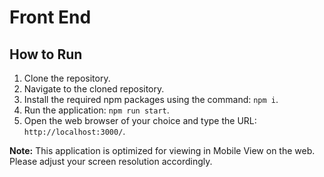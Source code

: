 # Front End

## How to Run
1. Clone the repository.
2. Navigate to the cloned repository.
3. Install the required npm packages using the command: `npm i`.
4. Run the application: `npm run start`.
5. Open the web browser of your choice and type the URL: `http://localhost:3000/`.

**Note:** This application is optimized for viewing in Mobile View on the web. Please adjust your screen resolution accordingly.
